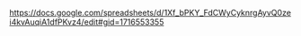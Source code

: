 https://docs.google.com/spreadsheets/d/1Xf_bPKY_FdCWyCyknrgAyvQ0zei4kvAuqiA1dfPKvz4/edit#gid=1716553355
